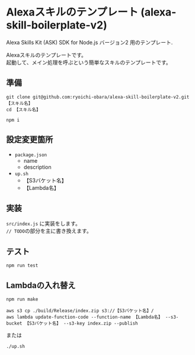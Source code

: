 # Alexaスキルのテンプレート (alexa-skill-boilerplate-v2)

Alexa Skills Kit (ASK) SDK for Node.js バージョン2 用のテンプレート.

Alexaスキルのテンプレートです。  
起動して、メイン処理を呼ぶという簡単なスキルのテンプレートです。  

## 準備

```
git clone git@github.com:ryoichi-obara/alexa-skill-boilerplate-v2.git 【スキル名】
cd 【スキル名】

npm i
```

## 設定変更箇所

* ``package.json``
  - name
  - description
* ``up.sh``
  - 【S3バケット名】
  - 【Lambda名】

## 実装

``src/index.js`` に実装をします。  
``// TODO``の部分を主に書き換えます。  

## テスト

``npm run test``

## Lambdaの入れ替え

```
npm run make

aws s3 cp ./build/Release/index.zip s3://【S3バケット名】/
aws lambda update-function-code --function-name 【Lambda名】 --s3-bucket 【S3バケット名】 --s3-key index.zip --publish
```

または

```
./up.sh
```
